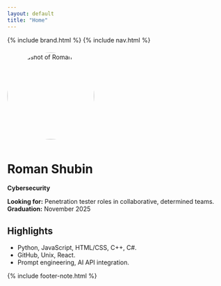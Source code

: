 ```yaml
---
layout: default
title: "Home"
---
```


{% include brand.html %}
{% include nav.html %}

<img src="{{ 'headshot-1.png' | relative_url }}" alt="Headshot of Roman" width="200" style="border-radius:50%;margin:6px 0 12px 0;" />

# Roman Shubin
**Cybersecurity**

**Looking for:** Penetration tester roles in collaborative, determined teams.  
**Graduation:** November 2025

## Highlights
- Python, JavaScript, HTML/CSS, C++, C#.
- GitHub, Unix, React.
- Prompt engineering, AI API integration.

{% include footer-note.html %}